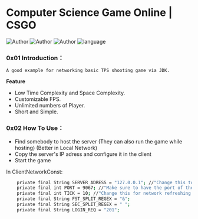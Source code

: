 # Computer Science Game Online | CSGO
![Author](https://img.shields.io/badge/Author-gansir-green) ![Author](https://img.shields.io/badge/Author-Potatovender-green) ![Author](https://img.shields.io/badge/Author-Darrevis-green)  ![language](https://img.shields.io/badge/OpenJDK-1.8.x-green)
### 0x01 Introduction：

```
A good example for networking basic TPS shooting game via JDK.
```

**Feature**

* Low Time Complexity and Space Complexity.
* Customizable FPS.
* Unlimited numbers of Player.
* Short and Simple.



### 0x02 How To Use：
* Find somebody to host the server (They can also run the game while hosting) (Better in Local Network)
* Copy the server's IP adress and configure it in the client
* Start the game

In ClientNetworkConst:
```bash
    private final String SERVER_ADRESS = "127.0.0.1"; //"Change this to the server's IP address";
    private final int PORT = 9067; //"Make sure to have the port of the server configured (it is configured by default)"
    private final int TICK = 10; //"Change this for network refreshing rate"
    private final String FST_SPLIT_REGEX = "&";
    private final String SEC_SPLIT_REGEX = " ";
    private final String LOGIN_REQ = "201";
```
